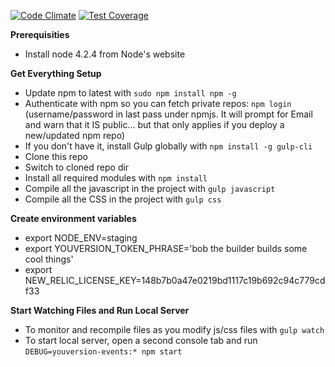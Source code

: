 [![Code Climate](https://codeclimate.com/repos/588b962844226d0054001fa5/badges/dcdc238c9eb4338de858/gpa.svg)](https://codeclimate.com/repos/588b962844226d0054001fa5/feed)
[![Test Coverage](https://codeclimate.com/repos/588b962844226d0054001fa5/badges/dcdc238c9eb4338de858/coverage.svg)](https://codeclimate.com/repos/588b962844226d0054001fa5/coverage)


**Prerequisities**

 * Install node 4.2.4 from Node's website

**Get Everything Setup**

 * Update npm to latest with `sudo npm install npm -g`
 * Authenticate with npm so you can fetch private repos: `npm login` (username/password in last pass under npmjs. It will prompt for Email and warn that it IS public... but that only applies if you deploy a new/updated npm repo)
 * If you don't have it, install Gulp globally with `npm install -g gulp-cli`
 * Clone this repo
 * Switch to cloned repo dir
 * Install all required modules with `npm install`
 * Compile all the javascript in the project with `gulp javascript`
 * Compile all the CSS in the project with `gulp css`

**Create environment variables**

 * export NODE_ENV=staging
 * export YOUVERSION_TOKEN_PHRASE='bob the builder builds some cool things'
 * export NEW_RELIC_LICENSE_KEY=148b7b0a47e0219bd1117c19b692c94c779cdf33
 
**Start Watching Files and Run Local Server**

 * To monitor and recompile files as you modify js/css files with `gulp watch`
 * To start local server, open a second console tab and run `DEBUG=youversion-events:* npm start`
 
